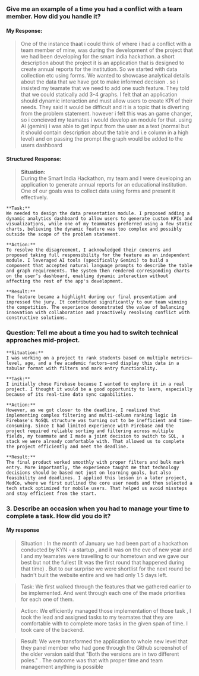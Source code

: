 ### Give me an example of a time you had a conflict with a team member. How did you handle it?

#### My Response:
>One of the instance thaat i could think of where i had a conflict with a team member of mine, was during the development of the project that we had been developing for the smart india hackathon. a short description about the project it is an application that is designed to create annual reports for the institution. So we started with data collection etc using forms. We wanted to showcase analytical details about the data that we have got to make informed decision . so i insisted my teamate that we need to add one such feature. They told that we could statically add 3-4 graphs. I felt that an application should dynamic interaction and must allow users to create KPI of their needs. They said it would be difficult and it is a topic that is diverting from the problem statement. however i felt this was an game changer, so i concieved my teamates i would develop an module for that. using Ai (gemini) i was able to get input from the user as a text (normal but it should contain description about the table and i.e column in a high level) and on passing the prompt the graph would be added to the users dashboard

#### Structured Response:

>    **Situation:**  
	During the Smart India Hackathon, my team and I were developing an application to generate annual reports for an educational institution. One of our goals was to collect data using forms and present it effectively.
>	
	**Task:**  
	We needed to design the data presentation module. I proposed adding a dynamic analytics dashboard to allow users to generate custom KPIs and visualizations, while one of my teammates preferred using a few static charts, believing the dynamic feature was too complex and possibly outside the scope of the problem statement.
>	
	**Action:**  
	To resolve the disagreement, I acknowledged their concerns and proposed taking full responsibility for the feature as an independent module. I leveraged AI tools (specifically Gemini) to build a component that accepted natural language prompts to describe the table and graph requirements. The system then rendered corresponding charts on the user’s dashboard, enabling dynamic interaction without affecting the rest of the app's development.
>	
	**Result:**  
	The feature became a highlight during our final presentation and impressed the jury. It contributed significantly to our team winning the competition. The experience demonstrated the value of balancing innovation with collaboration and proactively resolving conflict with constructive solutions.




### **Question: Tell me about a time you had to switch technical approaches mid-project.**
>
	**Situation:**  
	I was working on a project to rank students based on multiple metrics—level, age, and a few academic factors—and display this data in a tabular format with filters and mark entry functionality.
>	
	**Task:**  
	I initially chose Firebase because I wanted to explore it in a real project. I thought it would be a good opportunity to learn, especially because of its real-time data sync capabilities.
>	
	**Action:**  
	However, as we got closer to the deadline, I realized that implementing complex filtering and multi-column ranking logic in Firebase's NoSQL structure was turning out to be inefficient and time-consuming. Since I had limited experience with Firebase and the project required reliable sorting and filtering across multiple fields, my teammate and I made a joint decision to switch to SQL, a stack we were already comfortable with. That allowed us to complete the project efficiently and meet the deadline.
>	
	**Result:**  
	The final product worked smoothly with proper filters and bulk mark entry. More importantly, the experience taught me that technology decisions should be based not just on learning goals, but also feasibility and deadlines. I applied this lesson in a later project, MedCo, where we first outlined the core user needs and then selected a tech stack optimized for mobile users. That helped us avoid missteps and stay efficient from the start.
	


### 3. Describe an occasion when you had to manage your time to complete a task. How did you do it?

#### My response

>Situation :
>In the month of January we had been part of a hackathon conducted by KYN - a startup , and it was on the eve of new year and I and my teamates were travelling to our hometown and we gave our best but not the fullest (It was the first round that happened during that time) . But to our surprise we were shortlist for the next round be hadn't built the website entire and we had only 1.5 days left. 

>Task:
>We first walked through the features that we gathered earlier to be implemented. And went through each one of the made priorities for each one of them.

>Action:
>We efficiently managed those implementation of those task , I took the lead and assigned tasks to my teamates that they are comfortable with to complete more tasks in the given span of time. I took care of the backend.

>Result:
>We were transformed the application to whole new level that they panel member who had gone through the Github screenshot of the older version said that "Both the versions are in two different poles." . The outcome was that with proper time and team management anything is possible